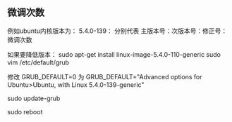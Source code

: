 ## 微调次数  
例如ubuntu内核版本为： 5.4.0-139： 分别代表 主版本号：次版本号：修正号：微调次数

如果要降低版本：
sudo apt-get install linux-image-5.4.0-110-generic 
sudo vim /etc/default/grub 

修改
GRUB_DEFAULT=0
为
GRUB_DEFAULT="Advanced options for Ubuntu>Ubuntu, with Linux 5.4.0-139-generic"

sudo update-grub

sudo reboot 